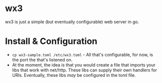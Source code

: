 wx3
===

wx3 is just a simple (but eventually configurable) web server in go.

# Install & Configuration
* `cp wx3-sample.toml /etc/wx3.toml` - All that's configurable, for now, is the port the that's listened on.
* At the moment, the idea is that you would create a file that imports your libs that work with net/http. These libs can supply their own handlers for URIs. Eventually, these libs *may* be configured in the toml file.
